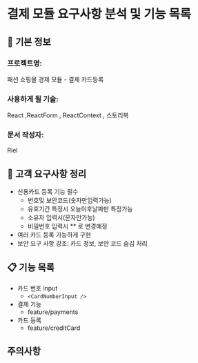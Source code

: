 # 결제 모듈 요구사항 분석 및 기능 목록

## 📌 기본 정보

### 프로젝트명:

패션 쇼핑몰 경제 모듈 - 결제 카드등록

### 사용하게 될 기술:

React ,ReactForm , ReactContext , 스토리북

### 문서 작성자:

Riel

## 📝 고객 요구사항 정리

- 신용카드 등록 기능 필수
  - 번호및 보안코드(숫자만입력가능)
  - 유호기간 특정시 오늘이후날짜만 특정가능
  - 소유자 입력시(문자만가능)
  - 비밀번호 입력시 \*\* 로 변경예정
- 여러 카드 등록 가능하게 구현
- 보안 요구 사항 강조: 카드 정보, 보안 코드 숨김 처리

## 📋 기능 목록

- 카드 번호 input
  - `<CardNumberInput />`
- 결제 기능
  - feature/payments
- 카드 등록
  - feature/creditCard

## 주의사항

